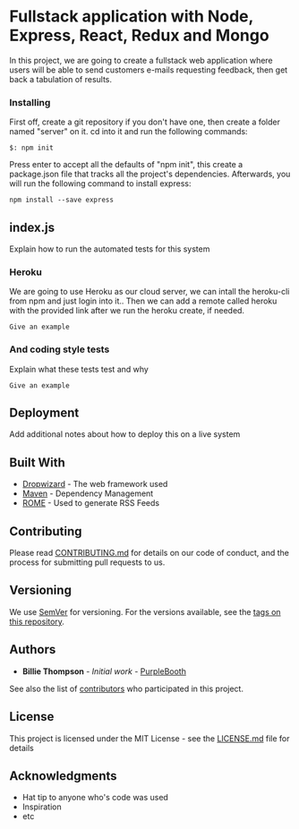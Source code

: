 # Fullstack application with Node, Express, React, Redux and Mongo

In this project, we are going to create a fullstack web application where users will be able to send customers e-mails requesting feedback, then get back a tabulation of results.

### Installing

First off, create a git repository if you don't have one, then create a folder named "server" on it.
cd into it and run the following commands:
```
$: npm init
```
Press enter to accept all the defaults of "npm init", this create a package.json file that tracks all the project's dependencies.
Afterwards, you will run the following command to install express:
```
npm install --save express
```
## index.js

Explain how to run the automated tests for this system

### Heroku

We are going to use Heroku as our cloud server, we can intall the heroku-cli from npm and just login into it.. Then we can add a remote called heroku with the provided link after we run the heroku create, if needed.

```
Give an example
```

### And coding style tests

Explain what these tests test and why

```
Give an example
```

## Deployment

Add additional notes about how to deploy this on a live system

## Built With

* [Dropwizard](http://www.dropwizard.io/1.0.2/docs/) - The web framework used
* [Maven](https://maven.apache.org/) - Dependency Management
* [ROME](https://rometools.github.io/rome/) - Used to generate RSS Feeds

## Contributing

Please read [CONTRIBUTING.md](https://gist.github.com/PurpleBooth/b24679402957c63ec426) for details on our code of conduct, and the process for submitting pull requests to us.

## Versioning

We use [SemVer](http://semver.org/) for versioning. For the versions available, see the [tags on this repository](https://github.com/your/project/tags).

## Authors

* **Billie Thompson** - *Initial work* - [PurpleBooth](https://github.com/PurpleBooth)

See also the list of [contributors](https://github.com/your/project/contributors) who participated in this project.

## License

This project is licensed under the MIT License - see the [LICENSE.md](LICENSE.md) file for details

## Acknowledgments

* Hat tip to anyone who's code was used
* Inspiration
* etc
